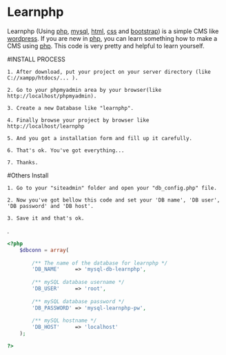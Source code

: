# Learnphp

Learnphp (Using [php](http://www.php.net), [mysql](http://www.mysql.com), [html](http://www.w3schools.com/html/default.asp), [css](http://www.w3schools.com/css/default.asp) and [bootstrap](http://www.getbootstrap.com)) is a simple CMS like [wordpress](http://www.wordpress.org). If you are new in [php](http://www.php.net), you can learn something how to make a CMS using [php](http://www.php.net). This code is very pretty and helpful to learn yourself.


#INSTALL PROCESS

```
1. After download, put your project on your server directory (like C://xampp/htdocs/... ).
```
```
2. Go to your phpmyadmin area by your browser(like http://localhost/phpmyadmin).
```
```
3. Create a new Database like "learnphp".
```
```
4. Finally browse your project by browser like http://localhost/learnphp
```
```
5. And you got a installation form and fill up it carefully.
```
```
6. That's ok. You've got everything...
```
```
7. Thanks.
```


#Others Install

```
1. Go to your "siteadmin" folder and open your "db_config.php" file.
 ```
```
2. Now you've got bellow this code and set your 'DB name', 'DB user', 'DB password' and 'DB host'.
```
```
3. Save it and that's ok.
```



.
```php
<?php
	$dbconn = array(
	
		/** The name of the database for learnphp */
		'DB_NAME' 	  => 'mysql-db-learnphp',
		
		/** mySQL database username */
		'DB_USER' 	  => 'root',
		
		/** mySQL database password */
		'DB_PASSWORD' => 'mysql-learnphp-pw',
		
		/** mySQL hostname */
		'DB_HOST' 	  => 'localhost' 
	);

?>
```
